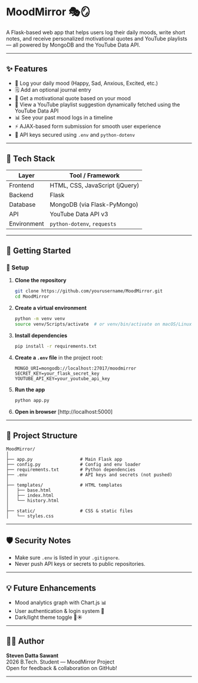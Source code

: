 # MoodMirror 🎭🪞

A Flask-based web app that helps users log their daily moods, write short notes, and receive personalized motivational quotes and YouTube playlists — all powered by MongoDB and the YouTube Data API.

---

## ✨ Features

- 📝 Log your daily mood (Happy, Sad, Anxious, Excited, etc.)
- 🗒️ Add an optional journal entry
- 💬 Get a motivational quote based on your mood
- 🎵 View a YouTube playlist suggestion dynamically fetched using the YouTube Data API
- 📊 See your past mood logs in a timeline
- ⚡ AJAX-based form submission for smooth user experience
- 🔐 API keys secured using `.env` and `python-dotenv`

---

## 🔧 Tech Stack

| Layer        | Tool / Framework             |
|-------------|-------------------------------|
| Frontend     | HTML, CSS, JavaScript (jQuery) |
| Backend      | Flask                         |
| Database     | MongoDB (via Flask-PyMongo)   |
| API          | YouTube Data API v3           |
| Environment  | `python-dotenv`, `requests`   |

---

## 🚀 Getting Started

### 🔨 Setup

1. **Clone the repository**
   ```bash
   git clone https://github.com/yourusername/MoodMirror.git
   cd MoodMirror
   ```

2. **Create a virtual environment**
   ```bash
   python -m venv venv
   source venv/Scripts/activate  # or venv/bin/activate on macOS/Linux
   ```

3. **Install dependencies**
   ```bash
   pip install -r requirements.txt
   ```

4. **Create a `.env` file** in the project root:
   ```
   MONGO_URI=mongodb://localhost:27017/moodmirror
   SECRET_KEY=your_flask_secret_key
   YOUTUBE_API_KEY=your_youtube_api_key
   ```

5. **Run the app**
   ```bash
   python app.py
   ```

6. **Open in browser**
   [http://localhost:5000]

---

## 📁 Project Structure

```
MoodMirror/
│
├── app.py                  # Main Flask app
├── config.py               # Config and env loader
├── requirements.txt        # Python dependencies
├── .env                    # API keys and secrets (not pushed)
│
├── templates/              # HTML templates
│   ├── base.html
│   ├── index.html
│   └── history.html
│
├── static/                 # CSS & static files
│   └── styles.css
```

---

## 🛡️ Security Notes

- Make sure `.env` is listed in your `.gitignore`.
- Never push API keys or secrets to public repositories.

---

## 💡 Future Enhancements

- Mood analytics graph with Chart.js 📊
- User authentication & login system 🔐
- Dark/light theme toggle 🌙☀️

---

## 👨‍💻 Author

**Steven Datta Sawant**  
2026 B.Tech. Student — MoodMirror Project  
Open for feedback & collaboration on GitHub!

---
